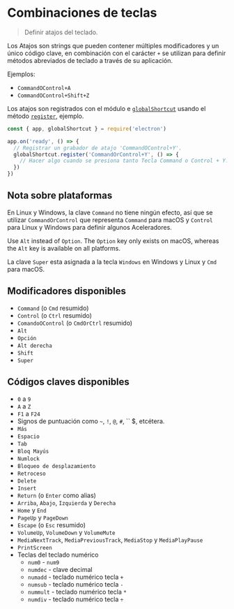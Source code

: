 # Combinaciones de teclas

> Definir atajos del teclado.

Los Atajos son strings que pueden contener múltiples modificadores y un único código clave, en combinación con el carácter `+` se utilizan para definir métodos abreviados de teclado a través de su aplicación.

Ejemplos:

* `CommandOControl+A`
* `CommandOControl+Shift+Z`

Los atajos son registrados con el módulo e [`globalShortcut`](global-shortcut.md) usando el método [`register`](global-shortcut.md#globalshortcutregisteraccelerator-callback), ejemplo.

```javascript
const { app, globalShortcut } = require('electron')

app.on('ready', () => {
  // Registrar un grabador de atajo 'CommandOControl+Y'.
  globalShortcut.register('CommandOrControl+Y', () => {
    // Hacer algo cuando se presiona tanto Tecla Command o Control + Y.
  })
})
```

## Nota sobre plataformas

En Linux y Windows, la clave `Command` no tiene ningún efecto, así que se utilizar `CommandOrControl` que representa `Command` para macOS y `Control` para Linux y Windows para definir algunos Aceleradores.

Use `Alt` instead of `Option`. The `Option` key only exists on macOS, whereas the `Alt` key is available on all platforms.

La clave `Super` esta asignada a la tecla `Windows` en Windows y Linux y `Cmd` para macOS.

## Modificadores disponibles

* `Command` (o `Cmd` resumido)
* `Control` (o `Ctrl` resumido)
* `ComandoOControl` (o `CmdOrCtrl` resumido)
* `Alt`
* `Opción`
* `Alt derecha`
* `Shift`
* `Super`

## Códigos claves disponibles

* `0` a `9`
* `A` a `Z`
* `F1` a `F24`
* Signos de puntuación como `~`, `!`, `@`, `#`, `` $, etcétera.
* `Más`
* `Espacio`
* `Tab`
* `Bloq Mayús`
* `Numlock`
* `Bloqueo de desplazamiento`
* `Retroceso`
* `Delete`
* `Insert`
* `Return` (o `Enter` como alias)
* `Arriba`, `Abajo`, `Izquierda` y `Derecha`
* `Home` y `End`
* `PageUp` y `PageDown`
* `Escape` (o `Esc` resumido)
* `VolumeUp`, `VolumeDown` y `VolumeMute`
* `MediaNextTrack`, `MediaPreviousTrack`, `MediaStop` y `MediaPlayPause`
* `PrintScreen`
* Teclas del teclado numérico
  * `num0` - `num9`
  * `numdec` - clave decimal
  * `numadd` - teclado numérico tecla `+`
  * `numsub` - teclado numérico tecla `-`
  * `nummult` - teclado numérico tecla `*`
  * `numdiv` - teclado numérico tecla `÷`
